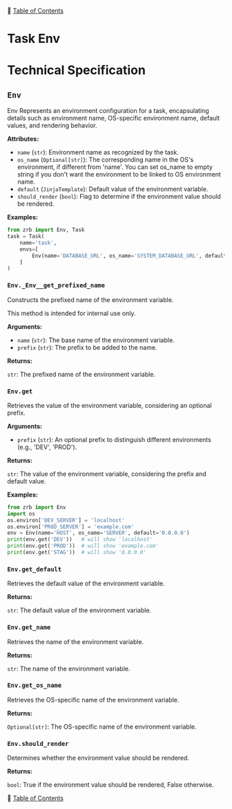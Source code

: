 🔖 [Table of Contents](../README.md)

# Task Env

# Technical Specification

<!--start-doc-->
## `Env`

Env Represents an environment configuration for a task, encapsulating details such as environment name, OS-specific
environment name, default values, and rendering behavior.

__Attributes:__

- `name` (`str`): Environment name as recognized by the task.
- `os_name` (`Optional[str]`): The corresponding name in the OS's environment, if different from 'name'. You can set os_name to empty string if you don't want the environment to be linked to OS environment name.
- `default` (`JinjaTemplate`): Default value of the environment variable.
- `should_render` (`bool`): Flag to determine if the environment value should be rendered.

__Examples:__

```python
from zrb import Env, Task
task = Task(
    name='task',
    envs=[
        Env(name='DATABASE_URL', os_name='SYSTEM_DATABASE_URL', default='postgresql://...')
    ]
)
```


### `Env._Env__get_prefixed_name`

Constructs the prefixed name of the environment variable.

This method is intended for internal use only.

__Arguments:__

- `name` (`str`): The base name of the environment variable.
- `prefix` (`str`): The prefix to be added to the name.

__Returns:__

`str`: The prefixed name of the environment variable.

### `Env.get`

Retrieves the value of the environment variable, considering an optional prefix.

__Arguments:__

- `prefix` (`str`): An optional prefix to distinguish different environments (e.g., 'DEV', 'PROD').

__Returns:__

`str`: The value of the environment variable, considering the prefix and default value.

__Examples:__

```python
from zrb import Env
import os
os.environ['DEV_SERVER'] = 'localhost'
os.environ['PROD_SERVER'] = 'example.com'
env = Env(name='HOST', os_name='SERVER', default='0.0.0.0')
print(env.get('DEV'))   # will show 'localhost'
print(env.get('PROD'))  # will show 'example.com'
print(env.get('STAG'))  # will show '0.0.0.0'
```


### `Env.get_default`

Retrieves the default value of the environment variable.

__Returns:__

`str`: The default value of the environment variable.

### `Env.get_name`

Retrieves the name of the environment variable.

__Returns:__

`str`: The name of the environment variable.

### `Env.get_os_name`

Retrieves the OS-specific name of the environment variable.

__Returns:__

`Optional[str]`: The OS-specific name of the environment variable.

### `Env.should_render`

Determines whether the environment value should be rendered.

__Returns:__

`bool`: True if the environment value should be rendered, False otherwise.

<!--end-doc-->

🔖 [Table of Contents](../README.md)

